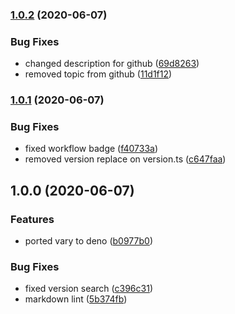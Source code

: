### [1.0.2](https://github.com/dmpjs/vary/compare/v1.0.1...v1.0.2) (2020-06-07)


### Bug Fixes

* changed description for github ([69d8263](https://github.com/dmpjs/vary/commit/69d826357a601facf66a3ccf748b1344befe78c2))
* removed topic from github ([11d1f12](https://github.com/dmpjs/vary/commit/11d1f1265370beb80276cec9183e4928387d8ac5))

### [1.0.1](https://github.com/dmpjs/vary/compare/v1.0.0...v1.0.1) (2020-06-07)


### Bug Fixes

* fixed workflow badge ([f40733a](https://github.com/dmpjs/vary/commit/f40733a21d9affa75719e25f37ed8cce1070f845))
* removed version replace on version.ts ([c647faa](https://github.com/dmpjs/vary/commit/c647faa999438641c55f11e4d1a00ffc109f1f11))

## 1.0.0 (2020-06-07)


### Features

* ported vary to deno ([b0977b0](https://github.com/dmpjs/vary/commit/b0977b0fb6adcf08586d922fe979c442b56bcfdc))


### Bug Fixes

* fixed version search ([c396c31](https://github.com/dmpjs/vary/commit/c396c312e02630c6ca28bf2e346b9ab035af40ee))
* markdown lint ([5b374fb](https://github.com/dmpjs/vary/commit/5b374fbfd10ce7a4cef14309aa8c2d5515793683))

